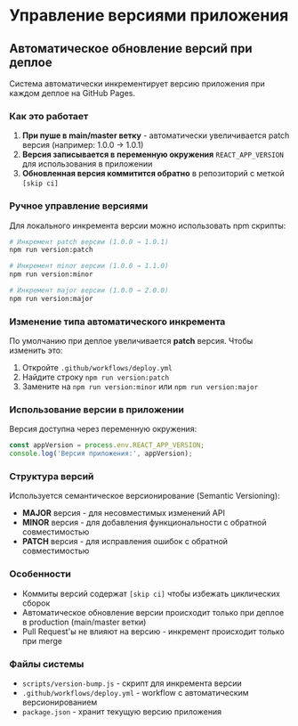 # Управление версиями приложения

## Автоматическое обновление версий при деплое

Система автоматически инкрементирует версию приложения при каждом деплое на GitHub Pages.

### Как это работает

1. **При пуше в main/master ветку** - автоматически увеличивается patch версия (например: 1.0.0 → 1.0.1)
2. **Версия записывается в переменную окружения** `REACT_APP_VERSION` для использования в приложении
3. **Обновленная версия коммитится обратно** в репозиторий с меткой `[skip ci]`

### Ручное управление версиями

Для локального инкремента версии можно использовать npm скрипты:

```bash
# Инкремент patch версии (1.0.0 → 1.0.1)
npm run version:patch

# Инкремент minor версии (1.0.0 → 1.1.0)  
npm run version:minor

# Инкремент major версии (1.0.0 → 2.0.0)
npm run version:major
```

### Изменение типа автоматического инкремента

По умолчанию при деплое увеличивается **patch** версия. Чтобы изменить это:

1. Откройте `.github/workflows/deploy.yml`
2. Найдите строку `npm run version:patch`
3. Замените на `npm run version:minor` или `npm run version:major`

### Использование версии в приложении

Версия доступна через переменную окружения:

```javascript
const appVersion = process.env.REACT_APP_VERSION;
console.log('Версия приложения:', appVersion);
```

### Структура версий

Используется семантическое версионирование (Semantic Versioning):

- **MAJOR** версия - для несовместимых изменений API
- **MINOR** версия - для добавления функциональности с обратной совместимостью  
- **PATCH** версия - для исправления ошибок с обратной совместимостью

### Особенности

- Коммиты версий содержат `[skip ci]` чтобы избежать циклических сборок
- Автоматическое обновление версии происходит только при деплое в production (main/master ветки)
- Pull Request'ы не влияют на версию - инкремент происходит только при merge

### Файлы системы

- `scripts/version-bump.js` - скрипт для инкремента версии
- `.github/workflows/deploy.yml` - workflow с автоматическим версионированием
- `package.json` - хранит текущую версию приложения
